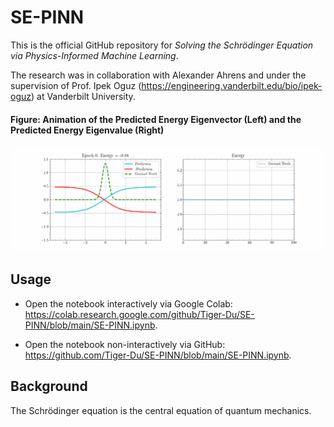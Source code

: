 # SE-PINN

This is the official GitHub repository for _Solving the Schrödinger Equation via Physics-Informed Machine Learning_.

The research was in collaboration with Alexander Ahrens and under the supervision of Prof. Ipek Oguz (https://engineering.vanderbilt.edu/bio/ipek-oguz) at Vanderbilt University.

#### Figure: Animation of the Predicted Energy Eigenvector (Left) and the Predicted Energy Eigenvalue (Right)

![Animation of PINN](SE-PINN.gif)

## Usage

- Open the notebook interactively via Google Colab: https://colab.research.google.com/github/Tiger-Du/SE-PINN/blob/main/SE-PINN.ipynb.

- Open the notebook non-interactively via GitHub: https://github.com/Tiger-Du/SE-PINN/blob/main/SE-PINN.ipynb.

## Background

The Schrödinger equation is the central equation of quantum mechanics.
